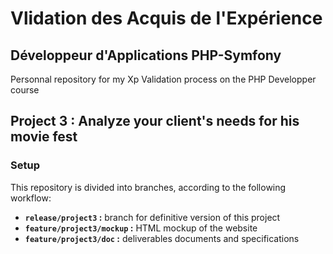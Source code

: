 # Vlidation des Acquis de l'Expérience
## Développeur d'Applications PHP-Symfony
Personnal repository for my Xp Validation process on the PHP Developper course

## Project 3 : Analyze your client's needs for his movie fest
### Setup
This repository is divided into branches, according to the following workflow:
* **`release/project3` :** branch for definitive version of this project
* **`feature/project3/mockup` :** HTML mockup of the website
* **`feature/project3/doc` :** deliverables documents and specifications